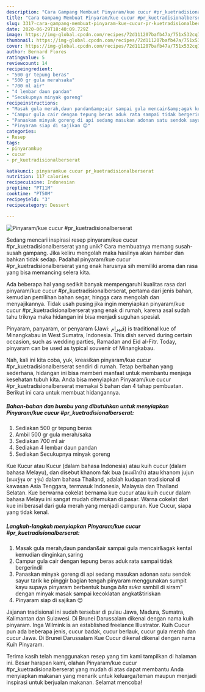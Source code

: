 ```yaml
---
description: "Cara Gampang Membuat Pinyaram/kue cucur #pr_kuetradisionalberserat, Bisa Manjain Lidah"
title: "Cara Gampang Membuat Pinyaram/kue cucur #pr_kuetradisionalberserat, Bisa Manjain Lidah"
slug: 3317-cara-gampang-membuat-pinyaram-kue-cucur-pr-kuetradisionalberserat-bisa-manjain-lidah
date: 2020-06-29T18:40:09.729Z
image: https://img-global.cpcdn.com/recipes/72d111207bafb47a/751x532cq70/pinyaramkue-cucur-pr_kuetradisionalberserat-foto-resep-utama.jpg
thumbnail: https://img-global.cpcdn.com/recipes/72d111207bafb47a/751x532cq70/pinyaramkue-cucur-pr_kuetradisionalberserat-foto-resep-utama.jpg
cover: https://img-global.cpcdn.com/recipes/72d111207bafb47a/751x532cq70/pinyaramkue-cucur-pr_kuetradisionalberserat-foto-resep-utama.jpg
author: Bernard Flores
ratingvalue: 5
reviewcount: 14
recipeingredient:
- "500 gr tepung beras"
- "500 gr gula merahsaka"
- "700 ml air"
- "4 lembar daun pandan"
- "Secukupnya minyak goreng"
recipeinstructions:
- "Masak gula merah,daun pandan&amp;air sampai gula mencair&amp;agak kental kemudian dinginkan,saring"
- "Campur gula cair dengan tepung beras aduk rata sampai tidak bergerindil"
- "Panaskan minyak goreng di api sedang masukan adonan satu sendok sayur tarik ke pinggir bagian tengah pinyaram menggunakan sumpit kayu supaya pinyaram berbentuk bunga *bila suka* sambil di siram&#34; dengan minyak masak sampai kecoklatan angkat&amp;tiriskan"
- "Pinyaram siap di sajikan 😊"
categories:
- Resep
tags:
- pinyaramkue
- cucur
- pr_kuetradisionalberserat

katakunci: pinyaramkue cucur pr_kuetradisionalberserat 
nutrition: 117 calories
recipecuisine: Indonesian
preptime: "PT11M"
cooktime: "PT50M"
recipeyield: "3"
recipecategory: Dessert

---
```



![Pinyaram/kue cucur #pr_kuetradisionalberserat](https://img-global.cpcdn.com/recipes/72d111207bafb47a/751x532cq70/pinyaramkue-cucur-pr_kuetradisionalberserat-foto-resep-utama.jpg)

Sedang mencari inspirasi resep pinyaram/kue cucur #pr_kuetradisionalberserat yang unik? Cara membuatnya memang susah-susah gampang. Jika keliru mengolah maka hasilnya akan hambar dan bahkan tidak sedap. Padahal pinyaram/kue cucur #pr_kuetradisionalberserat yang enak harusnya sih memiliki aroma dan rasa yang bisa memancing selera kita.

Ada beberapa hal yang sedikit banyak mempengaruhi kualitas rasa dari pinyaram/kue cucur #pr_kuetradisionalberserat, pertama dari jenis bahan, kemudian pemilihan bahan segar, hingga cara mengolah dan menyajikannya. Tidak usah pusing jika ingin menyiapkan pinyaram/kue cucur #pr_kuetradisionalberserat yang enak di rumah, karena asal sudah tahu triknya maka hidangan ini bisa menjadi suguhan spesial.

Pinyaram, panyaram, or penyaram (Jawi: ڤيڽرام) is traditional kue of Minangkabau in West Sumatra, Indonesia. This dish served during certain occasion, such as wedding parties, Ramadan and Eid al-Fitr. Today, pinyaram can be used as typical souvenir of Minangkabau.


Nah, kali ini kita coba, yuk, kreasikan pinyaram/kue cucur #pr_kuetradisionalberserat sendiri di rumah. Tetap berbahan yang sederhana, hidangan ini bisa memberi manfaat untuk membantu menjaga kesehatan tubuh kita. Anda bisa menyiapkan Pinyaram/kue cucur #pr_kuetradisionalberserat memakai 5 bahan dan 4 tahap pembuatan. Berikut ini cara untuk membuat hidangannya.

<!--inarticleads1-->

##### Bahan-bahan dan bumbu yang dibutuhkan untuk menyiapkan Pinyaram/kue cucur #pr_kuetradisionalberserat:

1. Sediakan 500 gr tepung beras
1. Ambil 500 gr gula merah/saka
1. Sediakan 700 ml air
1. Sediakan 4 lembar daun pandan
1. Sediakan Secukupnya minyak goreng


Kue Kucur atau Kucur (dalam bahasa Indonesia) atau kuih cucur (dalam bahasa Melayu), dan disebut khanom fak bua (ขนมฝักบัว) atau khanom jujun (ขนมจู้จุน or จูจุ่น) dalam bahasa Thailand, adalah kudapan tradisional di kawasan Asia Tenggara, termasuk Indonesia, Malaysia dan Thailand Selatan. Kue berwarna cokelat bernama kue cucur atau kuih cucur dalam bahasa Melayu ini sangat mudah ditemukan di pasar. Warna cokelat dari kue ini berasal dari gula merah yang menjadi campuran. Kue Cucur, siapa yang tidak kenal. 

<!--inarticleads2-->

##### Langkah-langkah menyiapkan Pinyaram/kue cucur #pr_kuetradisionalberserat:

1. Masak gula merah,daun pandan&amp;air sampai gula mencair&amp;agak kental kemudian dinginkan,saring
1. Campur gula cair dengan tepung beras aduk rata sampai tidak bergerindil
1. Panaskan minyak goreng di api sedang masukan adonan satu sendok sayur tarik ke pinggir bagian tengah pinyaram menggunakan sumpit kayu supaya pinyaram berbentuk bunga *bila suka* sambil di siram&#34; dengan minyak masak sampai kecoklatan angkat&amp;tiriskan
1. Pinyaram siap di sajikan 😊


Jajanan tradisional ini sudah tersebar di pulau Jawa, Madura, Sumatra, Kalimantan dan Sulawesi. Di Brunei Darussalam dikenal dengan nama kuih pinyaram. Inga Wilmink is an established freelance Illustrator. Kuih Cucur pun ada beberapa jenis, cucur badak, cucur berlauk, cucur gula merah dan cucur Jawa. Di Brunei Darussalam Kue Cucur dikenal dikenal dengan nama Kuih Pinyaram. 

Terima kasih telah menggunakan resep yang tim kami tampilkan di halaman ini. Besar harapan kami, olahan Pinyaram/kue cucur #pr_kuetradisionalberserat yang mudah di atas dapat membantu Anda menyiapkan makanan yang menarik untuk keluarga/teman maupun menjadi inspirasi untuk berjualan makanan. Selamat mencoba!
